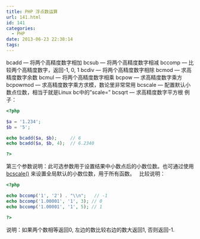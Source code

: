 ```yaml
---
title: PHP 浮点数运算
url: 141.html
id: 141
categories:
  - PHP
date: 2013-06-23 22:38:14
tags:
---
```


bcadd — 将两个高精度数字相加 bcsub — 将两个高精度数字相减 bccomp — 比较两个高精度数字，返回-1, 0, 1 bcdiv — 将两个高精度数字相除 bcmod — 求高精度数字余数 bcmul — 将两个高精度数字相乘 bcpow — 求高精度数字乘方 bcpowmod — 求高精度数字乘方求模，数论里非常常用 bcscale — 配置默认小数点位数，相当于就是Linux bc中的”scale=” bcsqrt — 求高精度数字平方根 例子：

<!--more-->

```php
<?php

$a = '1.234';
$b = '5';

echo bcadd($a, $b);     // 6
echo bcadd($a, $b, 4);  // 6.2340

?>
```

第三个参数说明：此可选参数用于设置结果中小数点后的小数位数。也可通过使用 [bcscale()](http://php.net/manual/zh/function.bcscale.php) 来设置全局默认的小数位数，用于所有函数。   比较说明：

```php
<?php

echo bccomp('1', '2') . "\\n";   // -1
echo bccomp('1.00001', '1', 3); // 0
echo bccomp('1.00001', '1', 5); // 1

?>
```

说明：如果两个数相等返回0, 左边的数比较右边的数大返回1, 否则返回-1.